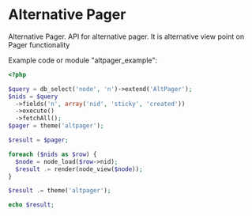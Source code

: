 Alternative Pager
========

Alternative Pager. API for alternative pager. It is alternative view point on
Pager functionality


Example code or module "altpager_example":

```php
<?php

$query = db_select('node', 'n')->extend('AltPager');
$nids = $query
  ->fields('n', array('nid', 'sticky', 'created'))
  ->execute()
  ->fetchAll();
$pager = theme('altpager');

$result = $pager;

foreach ($nids as $row) {
  $node = node_load($row->nid);
  $result .= render(node_view($node));
}

$result .= theme('altpager');

echo $result;
```
